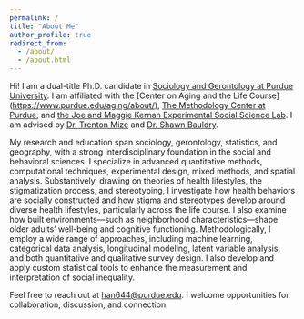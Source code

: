 ```yaml
---
permalink: /
title: "About Me"
author_profile: true
redirect_from: 
  - /about/
  - /about.html
---
```


Hi! I am a dual-title Ph.D. candidate in [Sociology and Gerontology at Purdue University](https://www.cla.purdue.edu/academic/sociology/index.html). I am affiliated with the [Center on Aging and the Life Course] (https://www.purdue.edu/aging/about/), [The Methodology Center at Purdue](https://www.purdue.edu/research/mcap/), and [the Joe and Maggie Kernan Experimental Social Science Lab](https://www.cla.purdue.edu/academic/sociology/research/labs/joe-and-maggie-kernan-experimental-social-science-lab/index.html). I am advised by [Dr. Trenton Mize](https://www.trentonmize.com) and [Dr. Shawn Bauldry](https://sites.google.com/site/sgbauldry/).

My research and education span sociology, gerontology, statistics, and geography, with a strong interdisciplinary foundation in the social and behavioral sciences. I specialize in advanced quantitative methods, computational techniques, experimental design, mixed methods, and spatial analysis. Substantively, drawing on theories of health lifestyles, the stigmatization process, and stereotyping, I investigate how health behaviors are socially constructed and how stigma and stereotypes develop around diverse health lifestyles, particularly across the life course. I also examine how built environments—such as neighborhood characteristics—shape older adults’ well-being and cognitive functioning. Methodologically, I employ a wide range of approaches, including machine learning, categorical data analysis, longitudinal modeling, latent variable analysis, and both quantitative and qualitative survey design. I also develop and apply custom statistical tools to enhance the measurement and interpretation of social inequality.

Feel free to reach out at [han644@purdue.edu](mailto:han644@purdue.edu). I welcome opportunities for collaboration, discussion, and connection.
